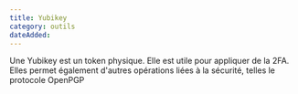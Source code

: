 ```yaml
---
title: Yubikey
category: outils
dateAdded: 
---
```

Une Yubikey est un token physique. Elle est utile pour appliquer de la 2FA. Elles permet également d'autres opérations liées à la sécurité, telles le protocole OpenPGP
